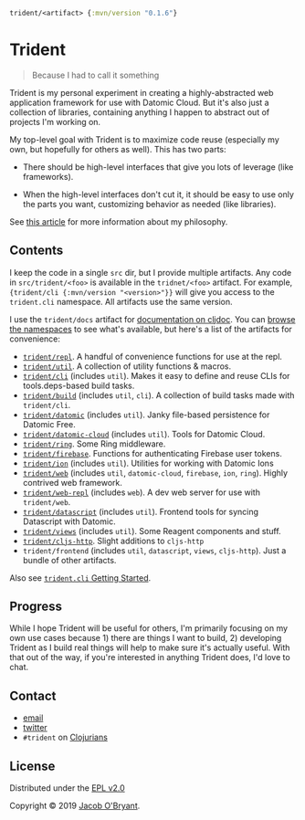 ```clojure
trident/<artifact> {:mvn/version "0.1.6"}
```

# Trident

> Because I had to call it something

Trident is my personal experiment in creating a highly-abstracted web
application framework for use with Datomic Cloud. But it's also just a
collection of libraries, containing anything I happen to abstract out of
projects I'm working on.

My top-level goal with Trident is to maximize code reuse (especially my own, but
hopefully for others as well). This has two parts:

 - There should be high-level interfaces that give you lots of leverage (like
   frameworks).

 - When the high-level interfaces don't cut it, it should be easy to use only
   the parts you want, customizing behavior as needed (like libraries).

See [this article](https://jacobobryant.com/post/2019/grow/) for more
information about my philosophy.

## Contents

I keep the code in a single `src` dir, but I provide multiple artifacts. Any
code in `src/trident/<foo>` is available in the `tridnet/<foo>` artifact. For
example, `{trident/cli {:mvn/version "<version>"}}` will give you access to the
`trident.cli` namespace. All artifacts use the same version.

I use the `trident/docs` artifact for [documentation on cljdoc]. You can
[browse the namespaces](https://cljdoc.org/d/trident/docs/CURRENT/api/trident)
to see what's available, but here's a list of the artifacts for convenience:

 - [`trident/repl`](https://cljdoc.org/d/trident/docs/CURRENT/api/trident.repl). A handful of convenience functions for use at the repl.
 - [`trident/util`](https://cljdoc.org/d/trident/docs/CURRENT/api/trident.util). A collection of utility functions & macros.
 - [`trident/cli`](https://cljdoc.org/d/trident/docs/CURRENT/api/trident.cli) (includes `util`). Makes it easy to define and reuse CLIs for tools.deps-based build tasks.
 - [`trident/build`](https://cljdoc.org/d/trident/docs/CURRENT/api/trident.build) (includes `util`, `cli`). A collection of build tasks made with `trident/cli`.
 - [`trident/datomic`](https://cljdoc.org/d/trident/docs/CURRENT/api/trident.datomic) (includes `util`). Janky file-based persistence for Datomic Free.
 - [`trident/datomic-cloud`](https://cljdoc.org/d/trident/docs/CURRENT/api/trident.datomic-cloud) (includes `util`). Tools for Datomic Cloud.
 - [`trident/ring`](https://cljdoc.org/d/trident/docs/CURRENT/api/trident.ring). Some Ring middleware.
 - [`trident/firebase`](https://cljdoc.org/d/trident/docs/CURRENT/api/trident.firebase). Functions for authenticating Firebase user tokens.
 - [`trident/ion`](https://cljdoc.org/d/trident/docs/CURRENT/api/trident.ion) (includes `util`). Utilities for working with Datomic Ions
 - [`trident/web`](https://cljdoc.org/d/trident/docs/CURRENT/api/trident.web) (includes `util`, `datomic-cloud`, `firebase`, `ion`, `ring`). Highly contrived web framework.
 - [`trident/web-repl`](https://cljdoc.org/d/trident/docs/CURRENT/api/trident.web-repl) (includes `web`). A dev web server for use with `trident/web`.
 - [`trident/datascript`](https://cljdoc.org/d/trident/docs/CURRENT/api/trident.datascript) (includes `util`). Frontend tools for syncing Datascript with Datomic.
 - [`trident/views`](https://cljdoc.org/d/trident/docs/CURRENT/api/trident.views) (includes `util`). Some Reagent components and stuff.
 - [`trident/cljs-http`](https://cljdoc.org/d/trident/docs/CURRENT/api/trident.cljs-http). Slight additions to `cljs-http`
 - `trident/frontend` (includes `util`, `datascript`, `views`, `cljs-http`). Just a bundle of other artifacts.

Also see [`trident.cli` Getting Started](doc/cli.md).

## Progress

While I hope Trident will be useful for others, I'm primarily focusing on my own
use cases because 1) there are things I want to build, 2) developing Trident as
I build real things will help to make sure it's actually useful. With that out
of the way, if you're interested in anything Trident does, I'd love to chat.

## Contact

 - [email](mailto:foo@jacobobryant.com)
 - [twitter](https://twitter.com/obryant666)
 - `#trident` on [Clojurians](https://clojurians.slack.com)

## License

Distributed under the [EPL v2.0](LICENSE)

Copyright &copy; 2019 [Jacob O'Bryant](https://jacobobryant.com).

[documentation on cljdoc]: https://cljdoc.org/d/trident/docs/CURRENT/doc/readme
[trepl.py]: https://cljdoc.org/d/trident/docs/CURRENT/doc/running-build-tasks-quickly-with-trepl-py-
